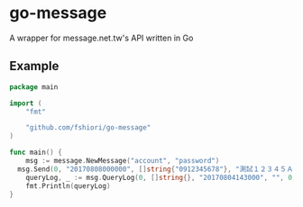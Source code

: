 # go-message
A wrapper for message.net.tw's API written in Go

## Example

```go
package main

import (
	"fmt"

	"github.com/fshiori/go-message"
)

func main() {
	msg := message.NewMessage("account", "password")
  msg.Send(0, "20170808000000", []string{"0912345678"}, "測試１２３４５ＡＢＣ")
	queryLog, _ := msg.QueryLog(0, []string{}, "20170804143000", "", 0, 0, []string{})
	fmt.Println(queryLog)
}
```

